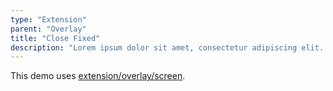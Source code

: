 ```yaml
---
type: "Extension"
parent: "Overlay"
title: "Close Fixed"
description: "Lorem ipsum dolor sit amet, consectetur adipiscing elit. Nunc tempus laoreet leo sit amet iaculis."
---
```


This demo uses [extension/overlay/screen](/extension/overlay/screen).

<demo>
  <demovanilla src="inline/extension/overlay/close-fixed">
  </demovanilla>
</demo>
